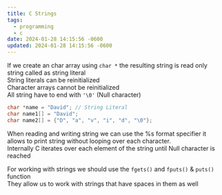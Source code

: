 ```yaml
---
title: C Strings
tags:
  - programming
  - c
date: 2024-01-28 14:15:56 -0600
updated: 2024-01-28 14:15:56 -0600
---
```


If we create an char array using `char *` the resulting string is read only string called as string literal  
String literals can be reinitialized  
Character arrays cannot be reinitialized  
All string have to end with `'\0'` (Null character)

````c
char *name = "David"; // String Literal
char name1[] = "David";
char name2[] = {"D", "a", "v", "i", "d", "\0"};
````

When reading and writing string we can use the %s format specifier it allows to print string without looping over each character.  
Internally C iterates over each element of the string until Null character is reached

For working with strings we should use the `fgets()` and `fputs()` & `puts()` function  
They allow us to work with strings that have spaces in them as well
